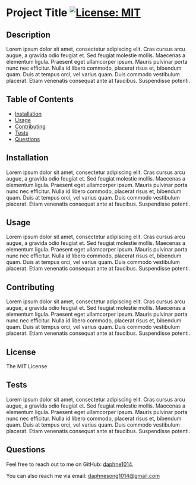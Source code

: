 # Project Title [![License: MIT](https://img.shields.io/badge/License-MIT-yellow.svg)](https://opensource.org/licenses/MIT)

  ## Description
  Lorem ipsum dolor sit amet, consectetur adipiscing elit. Cras cursus arcu augue, a gravida odio feugiat et. Sed feugiat molestie mollis. Maecenas a elementum ligula. Praesent eget ullamcorper ipsum. Mauris pulvinar porta nunc nec efficitur. Nulla id libero commodo, placerat risus et, bibendum quam. Duis at tempus orci, vel varius quam. Duis commodo vestibulum placerat. Etiam venenatis consequat ante at faucibus. Suspendisse potenti.

  ## Table of Contents
  - [Installation](#installation)
  - [Usage](#usage)
  - [Contributing](#contributing)
  - [Tests](#tests)
  - [Questions](#questions)

  ## Installation
  Lorem ipsum dolor sit amet, consectetur adipiscing elit. Cras cursus arcu augue, a gravida odio feugiat et. Sed feugiat molestie mollis. Maecenas a elementum ligula. Praesent eget ullamcorper ipsum. Mauris pulvinar porta nunc nec efficitur. Nulla id libero commodo, placerat risus et, bibendum quam. Duis at tempus orci, vel varius quam. Duis commodo vestibulum placerat. Etiam venenatis consequat ante at faucibus. Suspendisse potenti.

  ## Usage
  Lorem ipsum dolor sit amet, consectetur adipiscing elit. Cras cursus arcu augue, a gravida odio feugiat et. Sed feugiat molestie mollis. Maecenas a elementum ligula. Praesent eget ullamcorper ipsum. Mauris pulvinar porta nunc nec efficitur. Nulla id libero commodo, placerat risus et, bibendum quam. Duis at tempus orci, vel varius quam. Duis commodo vestibulum placerat. Etiam venenatis consequat ante at faucibus. Suspendisse potenti.

  ## Contributing
  Lorem ipsum dolor sit amet, consectetur adipiscing elit. Cras cursus arcu augue, a gravida odio feugiat et. Sed feugiat molestie mollis. Maecenas a elementum ligula. Praesent eget ullamcorper ipsum. Mauris pulvinar porta nunc nec efficitur. Nulla id libero commodo, placerat risus et, bibendum quam. Duis at tempus orci, vel varius quam. Duis commodo vestibulum placerat. Etiam venenatis consequat ante at faucibus. Suspendisse potenti.

  ## License
  The MIT License

  ## Tests
  Lorem ipsum dolor sit amet, consectetur adipiscing elit. Cras cursus arcu augue, a gravida odio feugiat et. Sed feugiat molestie mollis. Maecenas a elementum ligula. Praesent eget ullamcorper ipsum. Mauris pulvinar porta nunc nec efficitur. Nulla id libero commodo, placerat risus et, bibendum quam. Duis at tempus orci, vel varius quam. Duis commodo vestibulum placerat. Etiam venenatis consequat ante at faucibus. Suspendisse potenti.

  ## Questions

  Feel free to reach out to me on GitHub: [daphne1014](https://github.com/daphne1014).

  You can also reach me via email: daphnesong1014@gmail.com

